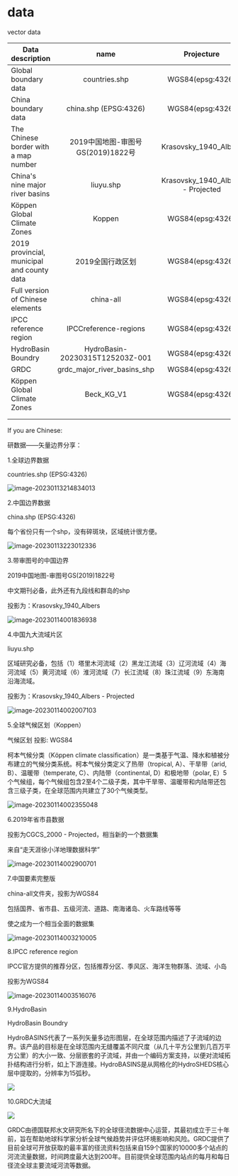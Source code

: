 # data
 vector data

| Data description                           |               name                |            Projecture             |                           Picture                            |      |
| ------------------------------------------ | :-------------------------------: | :-------------------------------: | :----------------------------------------------------------: | :--: |
| Global boundary data                       |           countries.shp           |         WGS84(epsg:4326)          | ![image-20230113214834013](https://imagecollection.oss-cn-beijing.aliyuncs.com/legion/image-20230113214834013.png) |      |
| China boundary data                        |       china.shp (EPSG:4326)       |         WGS84(epsg:4326)          | ![image-20230113223012336](https://imagecollection.oss-cn-beijing.aliyuncs.com/legion/image-20230113223012336.png) |      |
| The Chinese border with a map number       | 2019中国地图-审图号GS(2019)1822号 |       Krasovsky_1940_Albers       | ![image-20230114001836938](https://imagecollection.oss-cn-beijing.aliyuncs.com/legion/image-20230114001836938.png) |      |
| China's nine major river basins            |             liuyu.shp             | Krasovsky_1940_Albers - Projected | ![image-20230114002007103](https://imagecollection.oss-cn-beijing.aliyuncs.com/legion/image-20230114002007103.png) |      |
| Köppen Global Climate Zones                |              Koppen               |         WGS84(epsg:4326)          | ![image-20230114002355048](https://imagecollection.oss-cn-beijing.aliyuncs.com/legion/image-20230114002355048.png) |      |
| 2019 provincial, municipal and county data |         2019全国行政区划          |         WGS84(epsg:4326)          | ![image-20230114002900701](https://imagecollection.oss-cn-beijing.aliyuncs.com/legion/image-20230114002900701.png) |      |
| Full version of Chinese elements           |             china-all             |         WGS84(epsg:4326)          | ![image-20230114003210005](https://imagecollection.oss-cn-beijing.aliyuncs.com/legion/image-20230114003210005.png) |      |
| IPCC reference region                      |       IPCCreference-regions       |         WGS84(epsg:4326)          | ![image-20230114003516076](https://imagecollection.oss-cn-beijing.aliyuncs.com/legion/image-20230114003516076.png) |      |
| HydroBasin Boundry                         |  HydroBasin-20230315T125203Z-001  |         WGS84(epsg:4326)          | ![](https://imagecollection.oss-cn-beijing.aliyuncs.com/legion/20230315212046.png) |      |
| GRDC                                       |    grdc_major_river_basins_shp    |         WGS84(epsg:4326)          | ![](https://imagecollection.oss-cn-beijing.aliyuncs.com/legion/20230315212144.png) |      |
| Köppen Global Climate Zones                |            Beck_KG_V1             |         WGS84(epsg:4326)          | ![image-20230812162558443](https://imagecollection.oss-cn-beijing.aliyuncs.com/office/image-20230812162558443.png) |      |
|                                            |                                   |                                   |                                                              |      |
|                                            |                                   |                                   |                                                              |      |

If you are Chinese:

研数据——矢量边界分享：

 1.全球边界数据

countries.shp (EPSG:4326)

![image-20230113214834013](https://imagecollection.oss-cn-beijing.aliyuncs.com/legion/image-20230113214834013.png)

2.中国边界数据

china.shp (EPSG:4326)

每个省份只有一个shp，没有碎斑块，区域统计很方便。

![image-20230113223012336](https://imagecollection.oss-cn-beijing.aliyuncs.com/legion/image-20230113223012336.png)

3.带审图号的中国边界

2019中国地图-审图号GS(2019)1822号

中文期刊必备，此外还有九段线和群岛的shp

投影为：Krasovsky_1940_Albers

![image-20230114001836938](https://imagecollection.oss-cn-beijing.aliyuncs.com/legion/image-20230114001836938.png)

4.中国九大流域片区

liuyu.shp

区域研究必备，包括（1）塔里木河流域（2）黑龙江流域（3）辽河流域（4）海河流域（5）黄河流域（6）淮河流域（7）长江流域（8）珠江流域（9）东海南沿海流域。

投影为：Krasovsky_1940_Albers - Projected

![image-20230114002007103](https://imagecollection.oss-cn-beijing.aliyuncs.com/legion/image-20230114002007103.png)

5.全球气候区划（Koppen）

气候区划 投影: WGS84

柯本气候分类（Kӧppen climate classification）是一类基于气温、降水和植被分布建立的气候分类系统。柯本气候分类定义了热带（tropical, A）、干旱带（arid, B）、温暖带（temperate, C）、内陆带（continental, D）和极地带（polar, E）5个气候组，每个气候组包含2至4个二级子类，其中干旱带、温暖带和内陆带还包含三级子类，在全球范围内共建立了30个气候类型。

![image-20230114002355048](https://imagecollection.oss-cn-beijing.aliyuncs.com/legion/image-20230114002355048.png)

6.2019年省市县数据

投影为CGCS_2000 - Projected，相当新的一个数据集

来自“走天涯徐小洋地理数据科学”

![image-20230114002900701](https://imagecollection.oss-cn-beijing.aliyuncs.com/legion/image-20230114002900701.png)

7.中国要素完整版

china-all文件夹，投影为WGS84

包括国界、省市县、五级河流、道路、南海诸岛、火车路线等等

使之成为一个相当全面的数据集

![image-20230114003210005](https://imagecollection.oss-cn-beijing.aliyuncs.com/legion/image-20230114003210005.png)

8.IPCC reference region

IPCC官方提供的推荐分区，包括推荐分区、季风区、海洋生物群落、流域、小岛

投影为WGS84

![image-20230114003516076](https://imagecollection.oss-cn-beijing.aliyuncs.com/legion/image-20230114003516076.png)

9.HydroBasin

HydroBasin Boundry

HydroBASINS代表了一系列矢量多边形图层，在全球范围内描述了子流域的边界。该产品的目标是在全球范围内无缝覆盖不同尺度（从几十平方公里到几百万平方公里）的大小一致、分层嵌套的子流域，并由一个编码方案支持，以便对流域拓扑结构进行分析，如上下游连接。HydroBASINS是从网格化的HydroSHEDS核心层中提取的，分辨率为15弧秒。

![](https://imagecollection.oss-cn-beijing.aliyuncs.com/legion/20230315212046.png)

10.GRDC大流域

![](https://imagecollection.oss-cn-beijing.aliyuncs.com/legion/20230315212144.png)

GRDC由德国联邦水文研究所名下的全球径流数据中心运营，其最初成立于三十年前，旨在帮助地球科学家分析全球气候趋势并评估环境影响和风险。GRDC提供了目前全球可开放获取的最丰富的径流资料包括来自159个国家的10000多个站点的河流流量数据，时间跨度最大达到200年。目前提供全球范围内站点的每月和每日径流全球主要流域河流等数据。
